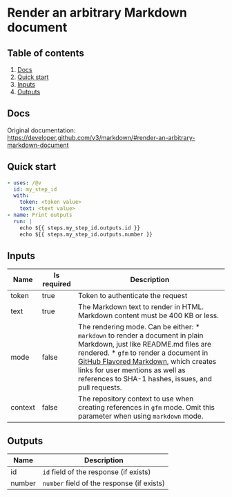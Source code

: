 # Render an arbitrary Markdown document

## Table of contents

1. [Docs](#docs)
1. [Quick start](#quick-start)
1. [Inputs](#inputs)
1. [Outputs](#outputs)

<a name="quick-start" ></a>
## Docs

Original documentation: https://developer.github.com/v3/markdown/#render-an-arbitrary-markdown-document




<a name="quick start" ></a>
## Quick start

```yaml
- uses: /@v
  id: my_step_id
  with:
    token: <token value>
    text: <text value>
- name: Print outputs
  run: |
    echo ${{ steps.my_step_id.outputs.id }}
    echo ${{ steps.my_step_id.outputs.number }}
```


<a name="inputs" ></a>
## Inputs

| Name | Is required | Description |
|---|---|---|
|token|true|Token to authenticate the request
|text|true|The Markdown text to render in HTML. Markdown content must be 400 KB or less.
|mode|false|The rendering mode. Can be either:   \* `markdown` to render a document in plain Markdown, just like README.md files are rendered.   \* `gfm` to render a document in [GitHub Flavored Markdown](https://github.github.com/gfm/), which creates links for user mentions as well as references to SHA-1 hashes, issues, and pull requests.
|context|false|The repository context to use when creating references in `gfm` mode. Omit this parameter when using `markdown` mode.

<a name="outputs" ></a>
## Outputs

| Name | Description |
|---|---|
|id|`id` field of the response (if exists)|
|number|`number` field of the response (if exists)|

